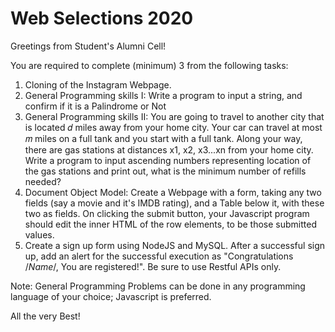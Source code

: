 # Web Selections 2020
Greetings from Student's Alumni Cell! 

You are required to complete (minimum) 3 from the following tasks:

1. Cloning of the Instagram Webpage.
2. General Programming skills I: Write a program to input a string, and confirm if it is a Palindrome or Not 
3. General Programming skills II: You are going to travel to another city that is located 𝑑 miles away from your home city. Your car can travel at most 𝑚 miles on a full tank and you start with a full tank. Along your way, there are gas stations at distances x1, x2, x3...xn from your home city. Write a program to input ascending numbers representing location of the gas stations and print out, what is the minimum number of refills needed?
4. Document Object Model: Create a Webpage with a form, taking any two fields (say a movie and it's IMDB rating), and a Table below it, with these two as fields. On clicking the submit button, your Javascript program should edit the inner HTML of the row elements, to be those submitted values. 
5. Create a sign up form using NodeJS and MySQL. After a successful sign up, add an alert for the successful execution as "Congratulations /*Name*/, You are registered!". Be sure to use Restful APIs only.

Note: General Programming Problems can be done in any programming language of your choice; Javascript is preferred. 

All the very Best! 
   
